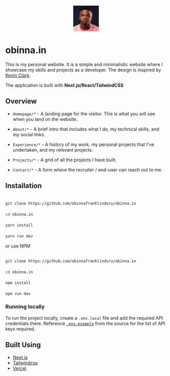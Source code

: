 <p align="center">
  <a href="https://github.com/obinnafranklinduru/obinna.in">
    <img src="./public/Profile.jpg" alt="Logo" width="80" height="80">
  </a>
  </p>

# obinna.in

This is my personal website. It is a simple and minimalistic website where I showcase my skills and projects as a developer. The design is inspired by [Kevin Clark](https://kevinclark.ca).

The application is built with **Next.js/React/TailwindCSS**

## Overview

- `Homepage/*` - A landing page for the visitor. This is what you will see when you land on the website.

- `About/*` - A brief intro that includes what I do, my technical skills, and my social links.

- `Experience/*` - A history of my work, my personal projects that I've undertaken, and my relevant projects.

- `Projects/*` - A grid of all the projects I have built.

- `Contact/*` - A form where the recruiter / end-user can reach out to me.

## Installation

```bash

git clone https://github.com/obinnafranklinduru/obinna.in

cd obinna.in

yarn install

yarn run dev

```

or use NPM

```bash

git clone https://github.com/obinnafranklinduru/obinna.in

cd obinna.in

npm install

npm run dev

```

### Running locally

To run the project locally, create a `.env.local` file and add the required API credentials there. Reference [`.env.example`](https://github.com/obinnafranklinduru/obinna.in/blob/main/.env.example) from the source for the list of API keys required.

## Built Using

- [Next.js](https://nextjs.org)
- [Tailwindcss](https://tailwindcss.com)
- [Vercel](https://vercel.com)
